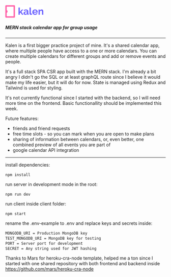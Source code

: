 <img src="https://github.com/matijanjic/Kalender/blob/master/client/src/components/Navbar/resources/logo.svg" width="120px"/>

##### MERN stack calendar app for group usage

---

Kalen is a first bigger practice project of mine.
It's a shared calendar app, where multiple people have access to a one or more calendars. You can create multiple calendars for different groups and add or remove events and people.

It's a full stack SPA CSR app built with the MERN stack. I'm already a bit angry I didn't go the SQL or at least graphQL route since I believe it would make my life easier, but it will do for now.
State is managed using Redux and Tailwind is used for styling.

It's not currently functional since I started with the backend, so I will need more time on the frontend. Basic functionallity should be implemented this week.

Future features:

- friends and friend requests
- free time slots - so you can mark when you are open to make plans
- sharing of information between calendars, or, even better, one combined preview of all events you are part of
- google calendar API integration

---

install dependencies:

```
npm install
```

run server in development mode in the root:

```
npm run dev
```

run client inside client folder:

```
npm start
```

rename the .env-example to .env and replace keys and secrets inside:

```
MONGODB_URI = Production MongoDB key
TEST_MONGODB_URI = MongoDB key for testing
PORT = Server port for development
SECRET = Any string used for JWT hashing
```

Thanks to Mars for heroku-cra-node template, helped me a ton since I started with one shared repository with both frontend and backend inside https://github.com/mars/heroku-cra-node
